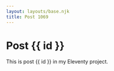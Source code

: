 ```yaml
---
layout: layouts/base.njk
title: Post 1069
---
```


# Post {{ id }}

This is post {{ id }} in my Eleventy project.
